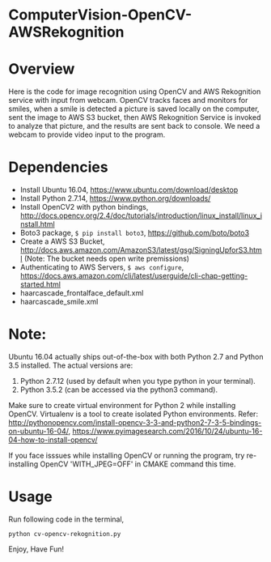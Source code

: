# ComputerVision-OpenCV-AWSRekognition

# Overview
Here is the code for image recognition using OpenCV and AWS Rekognition service with input from webcam. OpenCV tracks faces and monitors for smiles, when a smile is detected a picture is saved locally on the computer, sent the image to AWS S3 bucket, then AWS Rekognition Service is invoked to analyze that picture, and the results are sent back to console. We need a webcam to provide video input to the program.  

# Dependencies
- Install Ubuntu 16.04, https://www.ubuntu.com/download/desktop
- Install Python 2.7.14, https://www.python.org/downloads/
- Install OpenCV2 with python bindings, http://docs.opencv.org/2.4/doc/tutorials/introduction/linux_install/linux_install.html
- Boto3 package, `$ pip install boto3`, https://github.com/boto/boto3
- Create a AWS S3 Bucket, http://docs.aws.amazon.com/AmazonS3/latest/gsg/SigningUpforS3.html (Note: The bucket needs open write premissions)
- Authenticating to AWS Servers, `$ aws configure`, https://docs.aws.amazon.com/cli/latest/userguide/cli-chap-getting-started.html
- haarcascade_frontalface_default.xml
- haarcascade_smile.xml

# Note: 
Ubuntu 16.04 actually ships out-of-the-box with both Python 2.7 and Python 3.5 installed. The actual versions are:
 1. Python 2.7.12 (used by default when you type python in your terminal).
 2. Python 3.5.2 (can be accessed via the python3 command).
    
Make sure to create virtual environment for Python 2 while installing OpenCV. Virtualenv is a tool to create isolated Python environments. Refer: http://pythonopencv.com/install-opencv-3-3-and-python2-7-3-5-bindings-on-ubuntu-16-04/, https://www.pyimagesearch.com/2016/10/24/ubuntu-16-04-how-to-install-opencv/

If you face isssues while installing OpenCV or running the program, try re-installing OpenCV 'WITH_JPEG=OFF' in CMAKE command this time.


# Usage
Run following code in the terminal,

`python cv-opencv-rekognition.py`

Enjoy, Have Fun!
